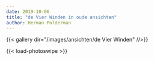 ```yaml
---
date: 2019-10-06
title: "de Vier Winden in oude ansichten"
author: Herman Polderman
---
```

{{< gallery dir="/images/ansichten/de Vier Winden" //>}}

{{< load-photoswipe >}}